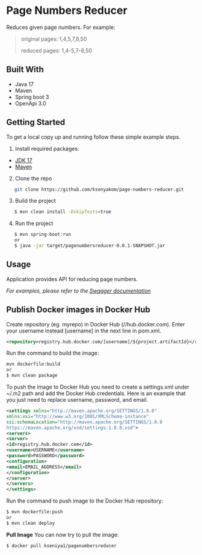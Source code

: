 # Page Numbers Reducer
Reduces given page numbers. For example:

>original pages: 1,4,5,7,8,50
> 
>reduced pages: 1,4-5,7-8,50

## Built With
* Java 17
* Maven
* Spring boot 3
* OpenApi 3.0


## Getting Started
To get a local copy up and running follow these simple example steps.

1. Install required packages:
* [JDK 17](https://docs.aws.amazon.com/corretto/latest/corretto-17-ug/downloads-list.html)
* [Maven](https://maven.apache.org/download.cgi?Preferred=ftp%3A%2F%2Fmirror.reverse.net%2Fpub%2Fapache%2F)


2. Clone the repo

```sh
   git clone https://github.com/ksenyakom/page-numbers-reducer.git
```

3. Build the project 
```sh
   $ mvn clean install -DskipTests=true
```

4. Run the project
```sh
   $ mvn spring-boot:run
   or
   $ java -jar target/pagenumbersreducer-0.0.1-SNAPSHOT.jar
```

## Usage
Application provides API for reducing page numbers.

_For examples, please refer to the [Swagger documentation](http://localhost:8080/swagger-ui/index.html )_



## Publish Docker images in Docker Hub

Create repository (eg. myrepo) in Docker Hub (//hub.docker.com).
Enter your username instead [username] in the next line in pom.xml.
```xml
<repository>registry.hub.docker.com/[username]/${project.artifactId}</repository>
```
Run the command to build the image:
```sh
mvn dockerfile:build
or
$ mvn clean package
```

To push the image to Docker Hub you need to create a settings.xml under ~/.m2 path 
and add the Docker Hub credentials. 
Here is an example that you just need to replace username, password, and email.
```xml
<settings xmlns="http://maven.apache.org/SETTINGS/1.0.0"
xmlns:xsi="http://www.w3.org/2001/XMLSchema-instance"
xsi:schemaLocation="http://maven.apache.org/SETTINGS/1.0.0
https://maven.apache.org/xsd/settings-1.0.0.xsd">
<servers>
<server>
<id>registry.hub.docker.com</id>
<username>USERNAME</username>
<password>PASSWORD</password>
<configuration>
<email>EMAIL_ADDRESS</email>
</configuration>
</server>
</servers>
</settings>
```
Run the command to push image to the Docker Hub repository:
```sh
$ mvn dockerfile:push
or	
$ mvn clean deploy
```


**Pull Image** 
You can now try to pull the image:

```sh
$ docker pull kseniya1/pagenumbersreducer
```




